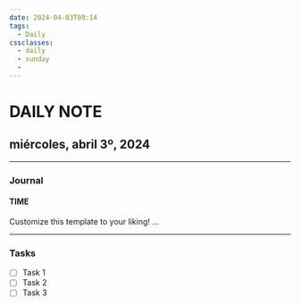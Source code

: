 ```yaml
---
date: 2024-04-03T09:14
tags:
  - Daily 
cssclasses:
  - daily
  - sunday
  - 
---
```

# DAILY NOTE
## miércoles, abril 3º, 2024
***
### Journal
#### TIME
Customize this template to your liking!
...
***
### Tasks
- [ ] Task 1
- [ ] Task 2
- [ ] Task 3